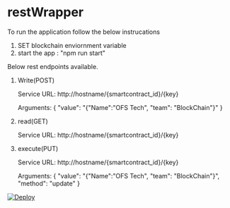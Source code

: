 # restWrapper
To run the application follow the below instrucations

1. SET blockchain enviornment variable
2. start the app : "npm run start"

Below rest endpoints available.

1. Write(POST)

    Service URL: http://hostname/{smartcontract_id}/{key}
	
	Arguments:
	{
	  "value": "{"Name":"OFS Tech", "team": "BlockChain"}"
	}

2. read(GET)

    Service URL: http://hostname/{smartcontract_id}/{key}

3. execute(PUT)

    Service URL: http://hostname/{smartcontract_id}/{key}

    Arguments:
        {
          "value": "{"Name":"OFS Tech", "team": "BlockChain"}",
          "method": "update"
        }

<a href="https://heroku.com/deploy?template=https://github.com/objectfrontiergit/restWrapper">
<img src="https://www.herokucdn.com/deploy/button.svg" alt="Deploy">
</a>